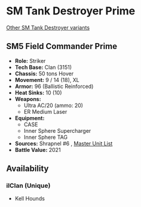# SM Tank Destroyer Prime 

[Other SM Tank Destroyer variants](../sm_tank_destroyer.md) 

## SM5 Field Commander Prime 

- **Role:** Striker 
- **Tech Base:** Clan (3151) 
- **Chassis:** 50 tons Hover 
- **Movement:** 9 / 14 (18), XL 
- **Armor:** 96 (Ballistic Reinforced) 
- **Heat Sinks:** 10 (10) 
- **Weapons:** 
  - Ultra AC/20 (ammo: 20) 
  - ER Medium Laser 
- **Equipment:** 
  - CASE 
  - Inner Sphere Supercharger 
  - Inner Sphere TAG 
- **Sources:** Shrapnel #6 , [Master Unit List](http://masterunitlist.info/Unit/Details/8265) 
- **Battle Value:** 2021 

## Availability 

### ilClan (Unique) 

- Kell Hounds 

